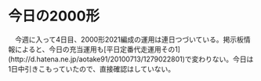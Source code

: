 # 今日の2000形

<div class="section">　今週に入って4日目、2000形2021編成の運用は連日つづいている。掲示板情報によると、今日の充当運用も[平日定番代走運用その1](http://d.hatena.ne.jp/aotake91/20100713/1279022801)で変わりない。今日は1日中引きこもっていたので、直接確認はしていない。</div>
